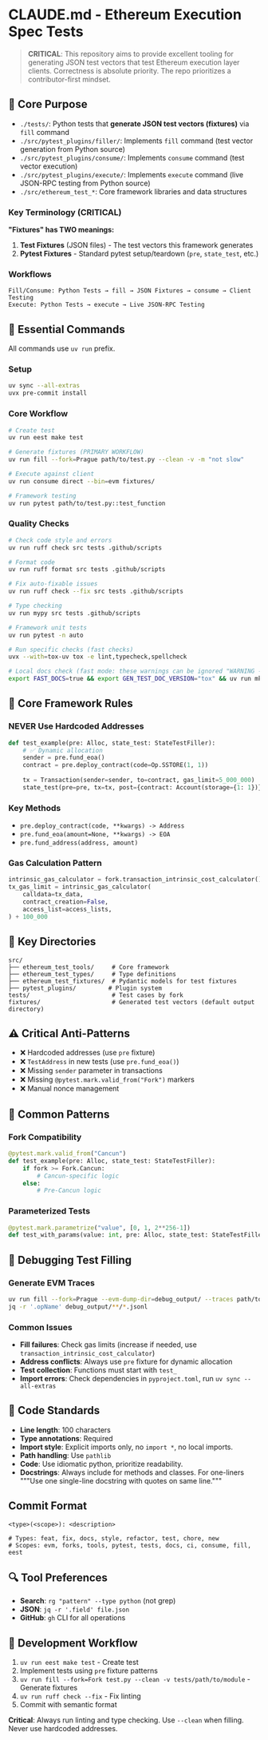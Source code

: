 # CLAUDE.md - Ethereum Execution Spec Tests

> **CRITICAL**: This repository aims to provide excellent tooling for generating JSON test vectors that test Ethereum execution layer clients. Correctness is absolute priority. The repo prioritizes a contributor-first mindset.

## 🎯 Core Purpose

- `./tests/`: Python tests that **generate JSON test vectors (fixtures)** via `fill` command
- `./src/pytest_plugins/filler/`: Implements `fill` command (test vector generation from Python source)
- `./src/pytest_plugins/consume/`: Implements `consume` command (test vector execution)
- `./src/pytest_plugins/execute/`: Implements `execute` command (live JSON-RPC testing from Python source)
- `./src/ethereum_test_*`: Core framework libraries and data structures

### Key Terminology (CRITICAL)

**"Fixtures" has TWO meanings:**

1. **Test Fixtures** (JSON files) - The test vectors this framework generates
2. **Pytest Fixtures** - Standard pytest setup/teardown (`pre`, `state_test`, etc.)

### Workflows

```text
Fill/Consume: Python Tests → fill → JSON Fixtures → consume → Client Testing
Execute: Python Tests → execute → Live JSON-RPC Testing
```

## 🚀 Essential Commands

All commands use `uv run` prefix.

### Setup

```bash
uv sync --all-extras
uvx pre-commit install
```

### Core Workflow

```bash
# Create test
uv run eest make test

# Generate fixtures (PRIMARY WORKFLOW)
uv run fill --fork=Prague path/to/test.py --clean -v -m "not slow"

# Execute against client
uv run consume direct --bin=evm fixtures/

# Framework testing
uv run pytest path/to/test.py::test_function
```

### Quality Checks

```bash
# Check code style and errors
uv run ruff check src tests .github/scripts

# Format code
uv run ruff format src tests .github/scripts

# Fix auto-fixable issues
uv run ruff check --fix src tests .github/scripts

# Type checking
uv run mypy src tests .github/scripts

# Framework unit tests
uv run pytest -n auto

# Run specific checks (fast checks)
uvx --with=tox-uv tox -e lint,typecheck,spellcheck

# Local docs check (fast mode: these warnings can be ignored "WARNING -  Doc file 'writing_tests/..."):
export FAST_DOCS=true && export GEN_TEST_DOC_VERSION="tox" && uv run mkdocs build
```

## 🎯 Core Framework Rules

### NEVER Use Hardcoded Addresses

```python
def test_example(pre: Alloc, state_test: StateTestFiller):
    # ✅ Dynamic allocation
    sender = pre.fund_eoa()
    contract = pre.deploy_contract(code=Op.SSTORE(1, 1))
    
    tx = Transaction(sender=sender, to=contract, gas_limit=5_000_000)
    state_test(pre=pre, tx=tx, post={contract: Account(storage={1: 1})})
```

### Key Methods

- `pre.deploy_contract(code, **kwargs) -> Address`
- `pre.fund_eoa(amount=None, **kwargs) -> EOA`
- `pre.fund_address(address, amount)`

### Gas Calculation Pattern

```python
intrinsic_gas_calculator = fork.transaction_intrinsic_cost_calculator()
tx_gas_limit = intrinsic_gas_calculator(
    calldata=tx_data,
    contract_creation=False,
    access_list=access_lists,
) + 100_000
```

## 📁 Key Directories

```text
src/
├── ethereum_test_tools/     # Core framework
├── ethereum_test_types/     # Type definitions
├── ethereum_test_fixtures/  # Pydantic models for test fixtures
├── pytest_plugins/         # Plugin system
tests/                       # Test cases by fork
fixtures/                    # Generated test vectors (default output directory)
```

## ⚠️ Critical Anti-Patterns

- ❌ Hardcoded addresses (use `pre` fixture)
- ❌ `TestAddress` in new tests (use `pre.fund_eoa()`)
- ❌ Missing `sender` parameter in transactions
- ❌ Missing `@pytest.mark.valid_from("Fork")` markers
- ❌ Manual nonce management

## 🔧 Common Patterns

### Fork Compatibility

```python
@pytest.mark.valid_from("Cancun")
def test_example(pre: Alloc, state_test: StateTestFiller):
    if fork >= Fork.Cancun:
        # Cancun-specific logic
    else:
        # Pre-Cancun logic
```

### Parameterized Tests

```python
@pytest.mark.parametrize("value", [0, 1, 2**256-1])
def test_with_params(value: int, pre: Alloc, state_test: StateTestFiller):
```

## 🐛 Debugging Test Filling

### Generate EVM Traces

```bash
uv run fill --fork=Prague --evm-dump-dir=debug_output/ --traces path/to/test.py
jq -r '.opName' debug_output/**/*.jsonl
```

### Common Issues

- **Fill failures**: Check gas limits (increase if needed, use `transaction_intrinsic_cost_calculator`)
- **Address conflicts**: Always use `pre` fixture for dynamic allocation
- **Test collection**: Functions must start with `test_`
- **Import errors**: Check dependencies in `pyproject.toml`, run `uv sync --all-extras`

## 📝 Code Standards

- **Line length**: 100 characters
- **Type annotations**: Required
- **Import style**: Explicit imports only, no `import *`, no local imports.
- **Path handling**: Use `pathlib`
- **Code**: Use idiomatic python, prioritize readability.
- **Docstrings**: Always include for methods and classes. For one-liners """Use one single-line docstring with quotes on same line."""

## Commit Format

```text
<type>(<scope>): <description>

# Types: feat, fix, docs, style, refactor, test, chore, new
# Scopes: evm, forks, tools, pytest, tests, docs, ci, consume, fill, eest
```

## 🔍 Tool Preferences

- **Search**: `rg "pattern" --type python` (not grep)
- **JSON**: `jq -r '.field' file.json`
- **GitHub**: `gh` CLI for all operations

## 🎯 Development Workflow

1. `uv run eest make test` - Create test
2. Implement tests using `pre` fixture patterns
3. `uv run fill --fork=Fork test.py --clean -v tests/path/to/module` - Generate fixtures
4. `uv run ruff check --fix` - Fix linting
5. Commit with semantic format

**Critical**: Always run linting and type checking. Use `--clean` when filling. Never use hardcoded addresses.
